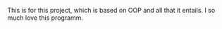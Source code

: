 This is for this project, which is based on OOP and all that it entails.
I so much love this programm.
